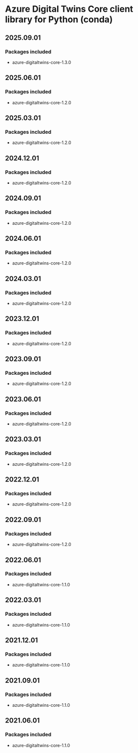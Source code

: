 # Azure Digital Twins Core client library for Python (conda)

## 2025.09.01

### Packages included

- azure-digitaltwins-core-1.3.0

## 2025.06.01

### Packages included

- azure-digitaltwins-core-1.2.0

## 2025.03.01

### Packages included

- azure-digitaltwins-core-1.2.0

## 2024.12.01

### Packages included

- azure-digitaltwins-core-1.2.0

## 2024.09.01

### Packages included

- azure-digitaltwins-core-1.2.0

## 2024.06.01

### Packages included

- azure-digitaltwins-core-1.2.0

## 2024.03.01

### Packages included

- azure-digitaltwins-core-1.2.0

## 2023.12.01

### Packages included

- azure-digitaltwins-core-1.2.0

## 2023.09.01

### Packages included

- azure-digitaltwins-core-1.2.0

## 2023.06.01

### Packages included

- azure-digitaltwins-core-1.2.0

## 2023.03.01

### Packages included

- azure-digitaltwins-core-1.2.0

## 2022.12.01

### Packages included

- azure-digitaltwins-core-1.2.0

## 2022.09.01

### Packages included

- azure-digitaltwins-core-1.2.0

## 2022.06.01

### Packages included

- azure-digitaltwins-core-1.1.0

## 2022.03.01

### Packages included

- azure-digitaltwins-core-1.1.0

## 2021.12.01

### Packages included

- azure-digitaltwins-core-1.1.0

## 2021.09.01

### Packages included

- azure-digitaltwins-core-1.1.0

## 2021.06.01

### Packages included

- azure-digitaltwins-core-1.1.0

